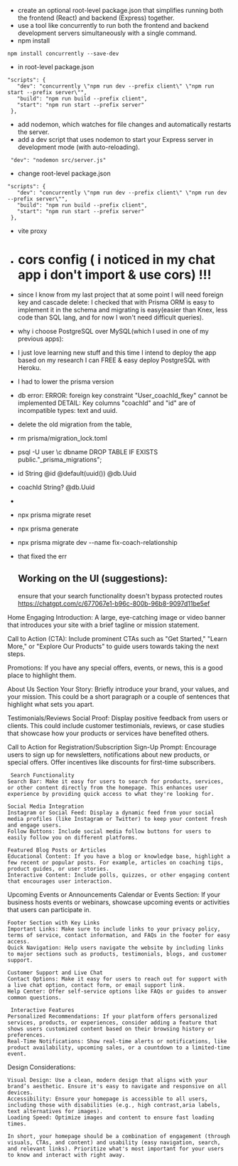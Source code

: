 - create an optional root-level package.json that simplifies running both the frontend (React) and backend (Express) together.
- use a tool like concurrently to run both the frontend and backend development servers simultaneously with a single command.
- npm install
```
npm install concurrently --save-dev
```
- in root-level package.json

 ```
 "scripts": {
    "dev": "concurrently \"npm run dev --prefix client\" \"npm run start --prefix server\"",
    "build": "npm run build --prefix client",
    "start": "npm run start --prefix server"
  },
```
- add nodemon, which watches for file changes and automatically restarts the server. 
-  add a dev script that uses nodemon to start your Express server in development mode (with auto-reloading).
  ```
   "dev": "nodemon src/server.js"  
  ```

- change root-level package.json

 ```
 "scripts": {
    "dev": "concurrently \"npm run dev --prefix client\" \"npm run dev --prefix server\"",
    "build": "npm run build --prefix client",
    "start": "npm run start --prefix server"
  },
```
- vite proxy
- # cors config ( i noticed in my chat app i don't import & use cors) !!!
- since I know from my last project that at some point I will need foreign key and cascade delete: I checked that with Prisma ORM is easy to implement it in the schema and migrating is easy(easier than Knex, less code than SQL lang, and for now I won't need difficult queries). 
- why i choose PostgreSQL over MySQL(which I used in one of my previous apps):
- I just love learning new stuff and this time I intend to deploy the app based on my research I can FREE & easy deploy PostgreSQL with Heroku.
- I had to lower the prisma version

- db error: ERROR: foreign key constraint "User_coachId_fkey" cannot be implemented
DETAIL: Key columns "coachId" and "id" are of incompatible types: text and uuid.
- delete the old migration from the table, 
- rm prisma/migration_lock.toml
- psql -U user \c dbname DROP TABLE IF EXISTS public."_prisma_migrations";


-  id        String   @id @default(uuid()) @db.Uuid 
-  coachId   String?  @db.Uuid  
-  
-  npx prisma migrate reset
-  npx prisma generate
- npx prisma migrate dev --name fix-coach-relationship
- that fixed the err
  

  ## Working on the UI (suggestions): 

  ensure that your search functionality doesn't bypass protected routes
https://chatgpt.com/c/677067e1-b96c-800b-96b8-9097d11be5ef


Home
Engaging Introduction: A large, eye-catching image or video banner that introduces your site with a brief tagline or mission statement.

Call to Action (CTA): Include prominent CTAs such as "Get Started," "Learn More," or "Explore Our Products" to guide users towards taking the next steps.

Promotions: If you have any special offers, events, or news, this is a good place to highlight them.

About Us Section
Your Story: Briefly introduce your brand, your values, and your mission. This could be a short paragraph or a couple of sentences that highlight what sets you apart.

Testimonials/Reviews
    Social Proof: Display positive feedback from users or clients. This could include customer testimonials, reviews, or case studies that showcase how your products or services have benefited others.

Call to Action for Registration/Subscription
    Sign-Up Prompt: Encourage users to sign up for newsletters, notifications about new products, or special offers. Offer incentives like discounts for first-time subscribers.

     Search Functionality
    Search Bar: Make it easy for users to search for products, services, or other content directly from the homepage. This enhances user experience by providing quick access to what they're looking for.

    Social Media Integration
    Instagram or Social Feed: Display a dynamic feed from your social media profiles (like Instagram or Twitter) to keep your content fresh and engage users.
    Follow Buttons: Include social media follow buttons for users to easily follow you on different platforms.

    Featured Blog Posts or Articles
    Educational Content: If you have a blog or knowledge base, highlight a few recent or popular posts. For example, articles on coaching tips, product guides, or user stories.
    Interactive Content: Include polls, quizzes, or other engaging content that encourages user interaction.

Upcoming Events or Announcements
    Calendar or Events Section: If your business hosts events or webinars, showcase upcoming events or activities that users can participate in.

    Footer Section with Key Links
    Important Links: Make sure to include links to your privacy policy, terms of service, contact information, and FAQs in the footer for easy access.
    Quick Navigation: Help users navigate the website by including links to major sections such as products, testimonials, blogs, and customer support.

    Customer Support and Live Chat
    Contact Options: Make it easy for users to reach out for support with a live chat option, contact form, or email support link.
    Help Center: Offer self-service options like FAQs or guides to answer common questions.

     Interactive Features
    Personalized Recommendations: If your platform offers personalized services, products, or experiences, consider adding a feature that shows users customized content based on their browsing history or preferences.
    Real-Time Notifications: Show real-time alerts or notifications, like product availability, upcoming sales, or a countdown to a limited-time event.

Design Considerations:

    Visual Design: Use a clean, modern design that aligns with your brand’s aesthetic. Ensure it's easy to navigate and responsive on all devices.
    Accessibility: Ensure your homepage is accessible to all users, including those with disabilities (e.g., high contrast,aria labels, text alternatives for images).
    Loading Speed: Optimize images and content to ensure fast loading times.

    In short, your homepage should be a combination of engagement (through visuals, CTAs, and content) and usability (easy navigation, search, and relevant links). Prioritize what's most important for your users to know and interact with right away.

